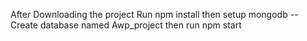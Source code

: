 After Downloading the project 
Run npm install
then setup mongodb --Create database named Awp_project
then run npm start
